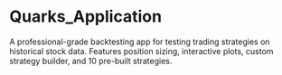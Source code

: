# Quarks_Application
A professional-grade backtesting app for testing trading strategies on historical stock data. Features position sizing, interactive plots, custom strategy builder, and 10 pre-built strategies.
